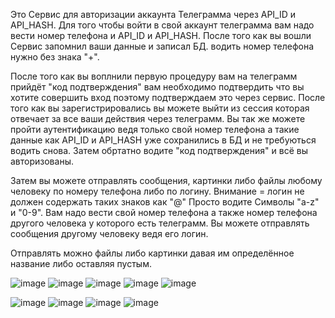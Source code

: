 Это Сервис для авторизации аккаунта Телеграмма через API_ID и API_HASH.
Для того чтобы войти в свой аккаунт телеграмма вам надо вести номер телефона и API_ID и API_HASH. После того как вы вошли Сервис запомнил ваши данные и записал БД.
водить номер телефона нужно без знака "+".

После того как вы воплнили первую процедуру вам на телеграмм прийдёт "код подтверждения" вам необходимо подтвердить что вы хотите совершить вход 
поэтому подтверждаем это через сервис.
После того как вы зарегистрировались вы можете выйти из сессия которая отвечает за все ваши действия через телеграмм. 
Вы так же можете пройти аутентификацию ведя только свой номер телефона а такие данные как API_ID и API_HASH уже сохранились в БД и не требуються водить снова.
Затем обртатно водите "код подтверждения" и всё вы авторизованы.

Затем вы можете отправлять сообщения, картинки либо файлы любому человеку по номеру телефона либо по логину. Внимание = логин не должен содержать таких знаков как "@"
Просто водите Символы "a-z" и "0-9".
Вам надо вести свой номер телефона а также номер телефона другого человека у которого есть телеграмм.
Вы можете отправлять сообщения другому человеку ведя его логин.

Отправлять можно файлы либо картинки давая им определённое название либо оставляя пустым.

![image](https://user-images.githubusercontent.com/69799846/222649826-2ff84bdd-4319-4613-aaf8-6de73a323f85.png)
![image](https://user-images.githubusercontent.com/69799846/222649872-a7202639-ca60-46a6-b31b-0688b47f1b8e.png)
![image](https://user-images.githubusercontent.com/69799846/222649925-2c643a96-3b08-4970-8d1d-2083b05507ac.png)
![image](https://user-images.githubusercontent.com/69799846/222649964-60bac580-4333-43ba-b2b9-93e202e2a11a.png)
![image](https://user-images.githubusercontent.com/69799846/222650004-86e7b56f-34b5-4131-9654-03cd150e31d2.png)


![image](https://user-images.githubusercontent.com/69799846/222650058-5f3f58c8-4e26-4dd0-8acc-71d84dd9ccb2.png)
![image](https://user-images.githubusercontent.com/69799846/222650099-6a15ff7f-79ca-4bb2-b907-43a1ea76829b.png)
![image](https://user-images.githubusercontent.com/69799846/222650138-f1820590-bceb-48b5-899f-0361b4d6b226.png)
![image](https://user-images.githubusercontent.com/69799846/222650194-a462db83-62af-45ea-a0b9-a73c91360394.png)
